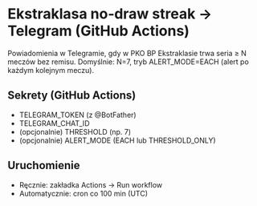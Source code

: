 
# Ekstraklasa no‑draw streak → Telegram (GitHub Actions)

Powiadomienia w Telegramie, gdy w PKO BP Ekstraklasie trwa seria ≥ N meczów bez remisu.
Domyślnie: N=7, tryb ALERT_MODE=EACH (alert po każdym kolejnym meczu).

## Sekrety (GitHub Actions)
- TELEGRAM_TOKEN (z @BotFather)
- TELEGRAM_CHAT_ID
- (opcjonalnie) THRESHOLD (np. 7)
- (opcjonalnie) ALERT_MODE (EACH lub THRESHOLD_ONLY)

## Uruchomienie
- Ręcznie: zakładka Actions → Run workflow
- Automatycznie: cron co 100 min (UTC)
